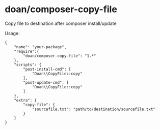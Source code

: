 # doan/composer-copy-file
Copy file to destination after composer install/update

Usage:

```
{
    "name": "your-package",
    "require":{
        "doan/composer-copy-file": "1.*"
    },
    "scripts": {
        "post-install-cmd": [
            "Doan\\CopyFile::copy"
        ],
        "post-update-cmd": [
            "Doan\\CopyFile::copy"
        ]
    },
    "extra": {
        "copy-file": {
            "sourcefile.txt": "path/to/destination/sourcefile.txt"
        }
    }
}
```
